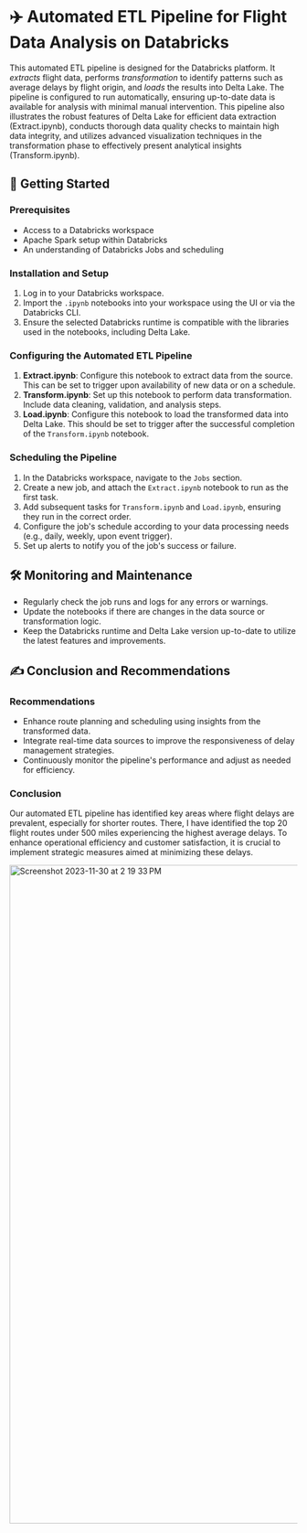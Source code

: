 # ✈️ Automated ETL Pipeline for Flight Data Analysis on Databricks

This automated ETL pipeline is designed for the Databricks platform. It *extracts* flight data, performs *transformation* to identify patterns such as average delays by flight origin, and *loads* the results into Delta Lake. The pipeline is configured to run automatically, ensuring up-to-date data is available for analysis with minimal manual intervention. This pipeline also illustrates the robust features of Delta Lake for efficient data extraction (Extract.ipynb), conducts thorough data quality checks to maintain high data integrity, and utilizes advanced visualization techniques in the transformation phase to effectively present analytical insights (Transform.ipynb).

## 🚀 Getting Started

### Prerequisites
- Access to a Databricks workspace
- Apache Spark setup within Databricks
- An understanding of Databricks Jobs and scheduling

### Installation and Setup
1. Log in to your Databricks workspace.
2. Import the `.ipynb` notebooks into your workspace using the UI or via the Databricks CLI.
3. Ensure the selected Databricks runtime is compatible with the libraries used in the notebooks, including Delta Lake.

### Configuring the Automated ETL Pipeline
1. **Extract.ipynb**: Configure this notebook to extract data from the source. This can be set to trigger upon availability of new data or on a schedule.
2. **Transform.ipynb**: Set up this notebook to perform data transformation. Include data cleaning, validation, and analysis steps.
3. **Load.ipynb**: Configure this notebook to load the transformed data into Delta Lake. This should be set to trigger after the successful completion of the `Transform.ipynb` notebook.

### Scheduling the Pipeline
1. In the Databricks workspace, navigate to the `Jobs` section.
2. Create a new job, and attach the `Extract.ipynb` notebook to run as the first task.
3. Add subsequent tasks for `Transform.ipynb` and `Load.ipynb`, ensuring they run in the correct order.
4. Configure the job's schedule according to your data processing needs (e.g., daily, weekly, upon event trigger).
5. Set up alerts to notify you of the job's success or failure.

## 🛠️ Monitoring and Maintenance
- Regularly check the job runs and logs for any errors or warnings.
- Update the notebooks if there are changes in the data source or transformation logic.
- Keep the Databricks runtime and Delta Lake version up-to-date to utilize the latest features and improvements.

## ✍️ Conclusion and Recommendations

### Recommendations
- Enhance route planning and scheduling using insights from the transformed data.
- Integrate real-time data sources to improve the responsiveness of delay management strategies.
- Continuously monitor the pipeline's performance and adjust as needed for efficiency.

### Conclusion
Our automated ETL pipeline has identified key areas where flight delays are prevalent, especially for shorter routes. There, I have identified the top 20 flight routes under 500 miles experiencing the highest average delays. To enhance operational efficiency and customer satisfaction, it is crucial to implement strategic measures aimed at minimizing these delays.

<img width="1152" alt="Screenshot 2023-11-30 at 2 19 33 PM" src="https://github.com/aghakishiyeva/ids706-individual-project-3/assets/78721466/58ef98de-eb2f-49bf-9050-a6e176a70fbc">



